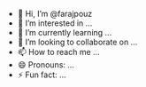 - 👋 Hi, I’m @farajpouz
- 👀 I’m interested in ...
- 🌱 I’m currently learning ...
- 💞️ I’m looking to collaborate on ...
- 📫 How to reach me ...
- 😄 Pronouns: ...
- ⚡ Fun fact: ...

<!---
farajpouz/farajpouz is a ✨ special ✨ repository because its `README.md` (this file) appears on your GitHub profile.
You can click the Preview link to take a look at your changes.
--->
